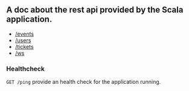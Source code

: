 ## A doc about the rest api provided by the Scala application.

- [/events](https://github.com/silviabooks/scala-project/blob/master/apidocs/events.md)
- [/users](https://github.com/silviabooks/scala-project/blob/master/apidocs/users.md)
- [/tickets](https://github.com/silviabooks/scala-project/blob/master/apidocs/tickets.md)
- [/ws](https://github.com/silviabooks/scala-project/blob/master/apidocs/ws.md)

### Healthcheck

`GET /ping` provide an health check for the application running.
